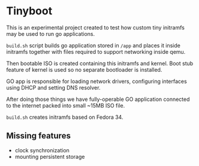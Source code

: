 # Tinyboot

This is an experimental project created to test how
custom tiny initramfs may be used to run go applications.

`build.sh` script builds go application stored in `/app`
and places it inside initramfs together with files required
to support networking inside qemu.

Then bootable ISO is created containing this initramfs and kernel.
Boot stub feature of kernel is used so no separate bootloader is installed.

GO app is responsible for loading network drivers,
configuring interfaces using DHCP and setting DNS resolver.

After doing those things we have fully-operable GO application
connected to the internet packed into small ~15MB ISO file.

`build.sh` creates initramfs based on Fedora 34.

## Missing features
- clock synchronization
- mounting persistent storage
